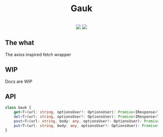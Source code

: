 <h1 align="center">Gauk</h1>

<br />

<div align="center">

<img src="https://img.shields.io/bundlephobia/minzip/gauk?style=flat-square" />
<img src="https://img.shields.io/npm/v/gauk?style=flat-square" />
 
</div>

## The what

The axios inspired fetch wrapper

## WIP

Docs are WIP

## API

```ts
class Gauk {
    get<T>(url: string, optionsUser?: OptionsUser): Promise<IResponse<T>>;
    del<T>(url: string, optionsUser?: OptionsUser): Promise<IResponse<T>>;
    post<T>(url: string, body: any, optionsUser?: OptionsUser): Promise<IResponse<T>>;
    put<T>(url: string, body: any, optionsUser?: OptionsUser): Promise<IResponse<T>>;
}
```
